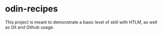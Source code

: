 # odin-recipes

This project is meant to demonstrate a basic level of skill with HTLM, as well as Git and Github usage.